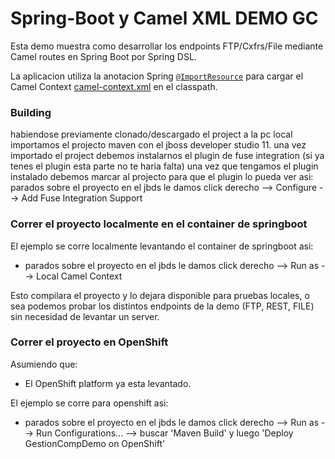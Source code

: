 # Spring-Boot y Camel XML DEMO GC 

Esta demo muestra como desarrollar los endpoints FTP/Cxfrs/File mediante Camel routes en Spring Boot por Spring DSL.

La aplicacion utiliza la anotacion Spring [`@ImportResource`](http://docs.spring.io/spring/docs/current/javadoc-api/org/springframework/context/annotation/ImportResource.html) para cargar el Camel Context  [camel-context.xml](src/main/resources/spring/camel-context.xml) en el classpath.

### Building
habiendose previamente clonado/descargado el project a la pc local importamos el projecto maven con el jboss developer studio 11.
una vez importado el project debemos instalarnos el plugin de fuse integration (si ya tenes el plugin esta parte no te haria falta)
una vez que tengamos el plugin instalado debemos marcar al projecto para que el plugin lo pueda ver asi:
	parados sobre el proyecto en el jbds le damos click derecho --> Configure --> Add Fuse Integration Support 

### Correr el proyecto localmente en el container de springboot 
El ejemplo se corre localmente levantando el container de springboot asi:
- parados sobre el proyecto en el jbds le damos click derecho --> Run as --> Local Camel Context 
	
Esto compilara el proyecto y lo dejara disponible para pruebas locales, o sea podemos probar los distintos endpoints de la demo (FTP, REST, FILE) sin necesidad de levantar un server.


### Correr el proyecto en OpenShift

Asumiendo que:
- El OpenShift platform ya esta levantado.

El ejemplo se corre para openshift asi:
- parados sobre el proyecto en el jbds le damos click derecho --> Run as --> Run Configurations...  --> buscar 'Maven Build' y luego 'Deploy GestionCompDemo on OpenShift'

